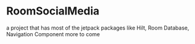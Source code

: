 # RoomSocialMedia
a project that has most of the jetpack packages like Hilt, Room Database, Navigation Component more to come
